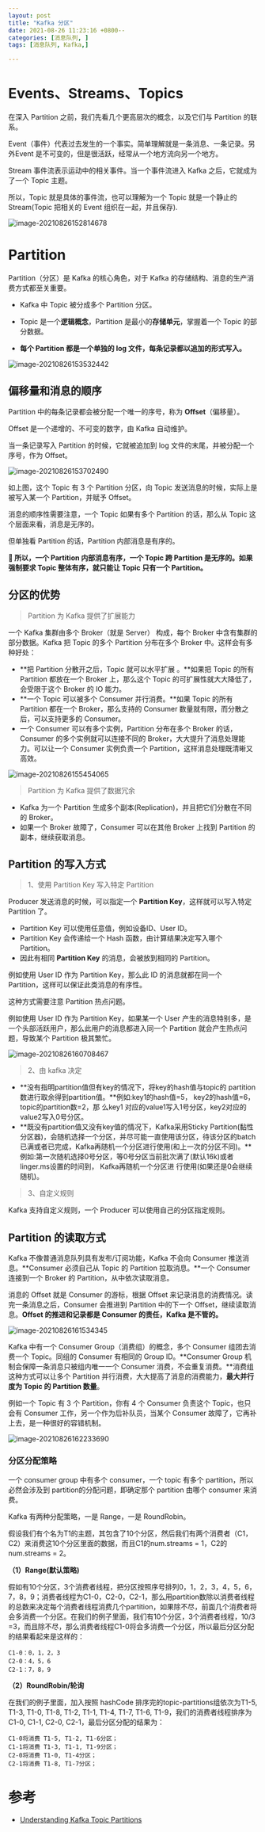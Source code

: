 ```yaml
---
layout: post
title: "Kafka 分区"
date: 2021-08-26 11:23:16 +0800--
categories: [消息队列, ]
tags: [消息队列, Kafka,]  

---
```


# Events、Streams、Topics

在深入 Partition 之前，我们先看几个更高层次的概念，以及它们与 Partition 的联系。

Event（事件）代表过去发生的一个事实。简单理解就是一条消息、一条记录。另外Event 是不可变的，但是很活跃，经常从一个地方流向另一个地方。

Stream 事件流表示运动中的相关事件。当一个事件流进入 Kafka 之后，它就成为了一个 Topic 主题。

所以，Topic 就是具体的事件流，也可以理解为一个 Topic 就是一个静止的 Stream(Topic 把相关的 Event 组织在一起，并且保存).

![image-20210826152814678](/assets/imgs/image-20210826152814678.png)

# Partition 

Partition（分区）是 Kafka 的核心角色，对于 Kafka 的存储结构、消息的生产消费方式都至关重要。

- Kafka 中 Topic 被分成多个 Partition 分区。

- Topic 是一个**逻辑概念**，Partition 是最小的**存储单元**，掌握着一个 Topic 的部分数据。

- **每个 Partition 都是一个单独的 log 文件，每条记录都以追加的形式写入。**

![image-20210826153532442](/assets/imgs/image-20210826153532442.png)



## 偏移量和消息的顺序

Partition 中的每条记录都会被分配一个唯一的序号，称为 **Offset**（偏移量）。

Offset 是一个递增的、不可变的数字，由 Kafka 自动维护。

当一条记录写入 Partition 的时候，它就被追加到 log 文件的末尾，并被分配一个序号，作为 Offset。

![image-20210826153702490](/assets/imgs/image-20210826153702490.png)

如上图，这个 Topic 有 3 个 Partition 分区，向 Topic 发送消息的时候，实际上是被写入某一个 Partition，并赋予 Offset。

消息的顺序性需要注意，一个 Topic 如果有多个 Partition 的话，那么从 Topic 这个层面来看，消息是无序的。

但单独看 Partition 的话，Partition 内部消息是有序的。

**🤔 所以，一个 Partition 内部消息有序，一个 Topic 跨 Partition 是无序的。如果强制要求 Topic 整体有序，就只能让 Topic 只有一个 Partition。**



## 分区的优势

> Partition 为 Kafka 提供了扩展能力

一个 Kafka 集群由多个 Broker（就是 Server） 构成，每个 Broker 中含有集群的部分数据。Kafka 把 Topic 的多个 Partition 分布在多个 Broker 中。这样会有多种好处：

- **把 Partition 分散开之后，Topic 就可以水平扩展 。**如果把 Topic 的所有 Partition 都放在一个 Broker 上，那么这个 Topic 的可扩展性就大大降低了，会受限于这个 Broker 的 IO 能力。
- **一个 Topic 可以被多个 Consumer 并行消费。**如果 Topic 的所有 Partition 都在一个 Broker，那么支持的 Consumer 数量就有限，而分散之后，可以支持更多的 Consumer。
- 一个 Consumer 可以有多个实例，Partition 分布在多个 Broker 的话，Consumer 的多个实例就可以连接不同的 Broker，大大提升了消息处理能力。可以让一个 Consumer 实例负责一个 Partition，这样消息处理既清晰又高效。

![image-20210826155454065](/assets/imgs/image-20210826155454065.png)

> Partition 为 Kafka 提供了数据冗余

- Kafka 为一个 Partition 生成多个副本(Replication)，并且把它们分散在不同的 Broker。
- 如果一个 Broker 故障了，Consumer 可以在其他 Broker 上找到 Partition 的副本，继续获取消息。



## Partition 的写入方式

> 1、使用 Partition Key 写入特定 Partition

Producer 发送消息的时候，可以指定一个 **Partition Key**，这样就可以写入特定 Partition 了。

- Partition Key 可以使用任意值，例如设备ID、User ID。
- Partition Key 会传递给一个 Hash 函数，由计算结果决定写入哪个 Partition。
- 因此有相同 **Partition Key** 的消息，会被放到相同的 Partition。

例如使用 User ID 作为 Partition Key，那么此 ID 的消息就都在同一个 Partition，这样可以保证此类消息的有序性。

这种方式需要注意 Partition 热点问题。

例如使用 User ID 作为 Partition Key，如果某一个 User 产生的消息特别多，是一个头部活跃用户，那么此用户的消息都进入同一个 Partition 就会产生热点问题，导致某个 Partition 极其繁忙。

![image-20210826160708467](/assets/imgs/image-20210826160708467.png)

> 2、由 kafka 决定

- **没有指明partition值但有key的情况下，将key的hash值与topic的 partition数进行取余得到partition值。**例如:key1的hash值=5， key2的hash值=6，topic的partition数=2，那 么key1 对应的value1写入1号分区，key2对应的value2写入0号分区。
- **既没有partition值又没有key值的情况下，Kafka采用Sticky Partition(黏性分区器)，会随机选择一个分区，并尽可能一直使用该分区，待该分区的batch已满或者已完成，Kafka再随机一个分区进行使用(和上一次的分区不同)。**例如:第一次随机选择0号分区，等0号分区当前批次满了(默认16k)或者linger.ms设置的时间到， Kafka再随机一个分区进 行使用(如果还是0会继续随机)。

> 3、自定义规则

Kafka 支持自定义规则，一个 Producer 可以使用自己的分区指定规则。



## Partition 的读取方式

Kafka 不像普通消息队列具有发布/订阅功能，Kafka 不会向 Consumer 推送消息。**Consumer 必须自己从 Topic 的 Partition 拉取消息。**一个 Consumer 连接到一个 Broker 的 Partition，从中依次读取消息。

消息的 Offset 就是 Consumer 的游标，根据 Offset 来记录消息的消费情况。读完一条消息之后，Consumer 会推进到 Partition 中的下一个 Offset，继续读取消息。**Offset 的推进和记录都是 Consumer 的责任，Kafka 是不管的。**

![image-20210826161534345](/assets/imgs/image-20210826161534345.png)

Kafka 中有一个 Consumer Group（消费组）的概念，多个 Consumer 组团去消费一个 Topic。同组的 Consumer 有相同的 Group ID。**Consumer Group 机制会保障一条消息只被组内唯一一个 Consumer 消费，不会重复消费。**消费组这种方式可以让多个 Partition 并行消费，大大提高了消息的消费能力，**最大并行度为 Topic 的 Partition 数量**。

例如一个 Topic 有 3 个 Partition，你有 4 个 Consumer 负责这个 Topic，也只会有 Consumer 工作，另一个作为后补队员，当某个 Consumer 故障了，它再补上去，是一种很好的容错机制。

![image-20210826162233690](/assets/imgs/image-20210826162233690.png)

### **分区分配策略**

一个 consumer group 中有多个 consumer，一个 topic 有多个 partition，所以必然会涉及到 partition的分配问题，即确定那个 partition 由哪个 consumer 来消费。

Kafka 有两种分配策略，一是 Range，一是 RoundRobin。

假设我们有个名为T1的主题，其包含了10个分区，然后我们有两个消费者（C1，C2）来消费这10个分区里面的数据，而且C1的num.streams = 1，C2的num.streams = 2。

**（1）Range(默认策略)**

假如有10个分区，3个消费者线程，把分区按照序号排列0，1，2，3，4，5，6，7，8，9；消费者线程为C1-0，C2-0，C2-1，那么用partition数除以消费者线程的总数来决定每个消费者线程消费几个partition，如果除不尽，前面几个消费者将会多消费一个分区。在我们的例子里面，我们有10个分区，3个消费者线程，10/3 =3，而且除不尽，那么消费者线程C1-0将会多消费一个分区，所以最后分区分配的结果看起来是这样的：

```shell
C1-0：0，1，2，3
C2-0：4，5，6
C2-1：7，8，9
```

**（2）RoundRobin/轮询**

在我们的例子里面，加入按照 hashCode 排序完的topic-partitions组依次为T1-5, T1-3, T1-0, T1-8, T1-2, T1-1, T1-4, T1-7, T1-6, T1-9，我们的消费者线程排序为C1-0, C1-1, C2-0, C2-1，最后分区分配的结果为：

```shell
C1-0将消费 T1-5, T1-2, T1-6分区；
C1-1将消费 T1-3, T1-1, T1-9分区；
C2-0将消费 T1-0, T1-4分区；
C2-1将消费 T1-8, T1-7分区；
```





# 参考

- [Understanding Kafka Topic Partitions](https://medium.com/event-driven-utopia/understanding-kafka-topic-partitions-ae40f80552e8)